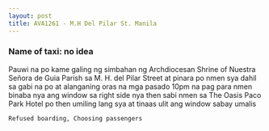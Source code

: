 ```yaml
---
layout: post
title: AVA1261 - M.H Del Pilar St. Manila
---
```


### Name of taxi: no idea

Pauwi na po kame galing ng simbahan ng Archdiocesan Shrine of Nuestra Señora de Guia Parish sa M. H. del Pilar Street at pinara po nmen sya dahil sa gabi na po at alanganing oras na mga pasado 10pm na pag para nmen binaba nya ang window sa right side nya then sabi nmen sa The Oasis Paco Park Hotel po then umiling lang sya at tinaas ulit ang window sabay umalis

```Refused boarding, Choosing passengers```
